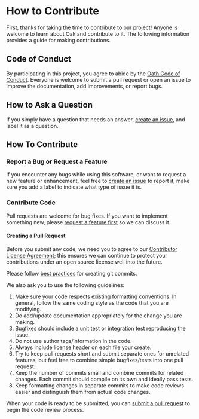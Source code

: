 # How to Contribute

First, thanks for taking the time to contribute to our project! Anyone is welcome to learn about Oak and contribute to it. The following information provides a guide for making contributions.

## Code of Conduct

By participating in this project, you agree to abide by the [Oath Code of Conduct](Code-of-Conduct.md). Everyone is welcome to submit a pull request or open an issue to improve the documentation, add improvements, or report bugs.

## How to Ask a Question

If you simply have a question that needs an answer, [create an issue](https://help.github.com/articles/creating-an-issue/), and label it as a question.

## How To Contribute

### Report a Bug or Request a Feature

If you encounter any bugs while using this software, or want to request a new feature or enhancement, feel free to [create an issue](https://help.github.com/articles/creating-an-issue/) to report it, make sure you add a label to indicate what type of issue it is.

### Contribute Code
Pull requests are welcome for bug fixes. If you want to implement something new, please [request a feature first](#report-a-bug-or-request-a-feature) so we can discuss it.

#### Creating a Pull Request
Before you submit any code, we need you to agree to our [Contributor License Agreement](https://yahoocla.herokuapp.com/); this ensures we can continue to protect your contributions under an open source license well into the future.

Please follow [best practices](https://github.com/trein/dev-best-practices/wiki/Git-Commit-Best-Practices) for creating git commits.

We also ask you to use the following guidelines:
  1.  Make sure your code respects existing formatting conventions. In general, follow the same coding style as the code that you are modifying.
  2.  Do add/update documentation appropriately for the change you are making.
  3.  Bugfixes should include a unit test or integration test reproducing the issue.
  4.  Do not use author tags/information in the code.
  5.  Always include license header on each file your create.
  6.  Try to keep pull requests short and submit separate ones for unrelated features, but feel free to combine simple bugfixes/tests into one pull request.
  7.  Keep the number of commits small and combine commits for related changes. Each commit should compile on its own and ideally pass tests.
  8.  Keep formatting changes in separate commits to make code reviews easier and distinguish them from actual code changes.

When your code is ready to be submitted, you can [submit a pull request](https://help.github.com/articles/creating-a-pull-request/) to begin the code review process.


